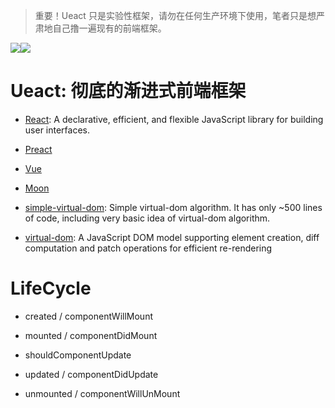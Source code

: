 
> 重要！Ueact 只是实验性框架，请勿在任何生产环境下使用，笔者只是想严肃地自己撸一遍现有的前端框架。

![](https://coding.net/u/hoteam/p/Cache/git/raw/master/2017/6/1/logo.png)![](https://badge.fury.io/gh/wxyyxc1992%2FUeact.svg)

# Ueact: 彻底的渐进式前端框架

- [React](https://github.com/facebook/react): A declarative, efficient, and flexible JavaScript library for building user interfaces.
- [Preact](https://github.com/developit/preact)
- [Vue](https://github.com/vuejs/vue)
- [Moon]()

- [simple-virtual-dom](https://github.com/livoras/simple-virtual-dom): Simple virtual-dom algorithm. It has only ~500 lines of code, including very basic idea of virtual-dom algorithm.
- [virtual-dom](https://github.com/Matt-Esch/virtual-dom): A JavaScript DOM model supporting element creation, diff computation and patch operations for efficient re-rendering

# LifeCycle

- created / componentWillMount

- mounted / componentDidMount

- shouldComponentUpdate

- updated / componentDidUpdate

- unmounted / componentWillUnMount
